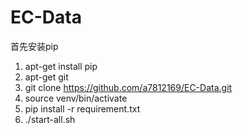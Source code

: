 # EC-Data
首先安装pip
1. apt-get install pip
2. apt-get git
3. git clone https://github.com/a7812169/EC-Data.git 
4. source venv/bin/activate
5. pip install -r requirement.txt
6. ./start-all.sh

